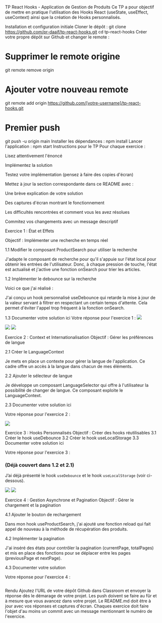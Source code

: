 TP React Hooks - Application de Gestion de Produits
Ce TP a pour objectif de mettre en pratique l'utilisation des Hooks React (useState, useEffect, useContext) ainsi que la création de Hooks personnalisés.

Installation et configuration initiale
Cloner le dépôt :
git clone https://github.com/pr-daaif/tp-react-hooks.git
cd tp-react-hooks
Créer votre propre dépôt sur Github et changer le remote :
# Supprimer le remote origine
git remote remove origin

# Ajouter votre nouveau remote
git remote add origin https://github.com/[votre-username]/tp-react-hooks.git

# Premier push
git push -u origin main
Installer les dépendances :
npm install
Lancer l'application :
npm start
Instructions pour le TP
Pour chaque exercice :

Lisez attentivement l'énoncé

Implémentez la solution

Testez votre implémentation (pensez à faire des copies d'écran)

Mettez à jour la section correspondante dans ce README avec :

Une brève explication de votre solution

Des captures d'écran montrant le fonctionnement

Les difficultés rencontrées et comment vous les avez résolues

Commitez vos changements avec un message descriptif

Exercice 1 : État et Effets

Objectif : Implémenter une recherche en temps réel

1.1 Modifier le composant ProductSearch pour utiliser la recherche

J'adapte le composant de recherche pour qu'il s'appuie sur l'état local pour obtenir les entrées de l'utilisateur. 
Donc, à chaque pression de touche, l'état est actualisé et j'active une fonction onSearch pour trier les articles.

1.2 Implémenter le debounce sur la recherche

Voici ce que j'ai réalisé : 

J'ai conçu un hook personnalisé useDebounce qui retarde la mise à jour de la valeur servant à filtrer
en respectant un certain temps d'attente. 
Cela permet d'éviter l'appel trop fréquent à la fonction onSearch.

1.3 Documenter votre solution ici
Votre réponse pour l'exercice 1 :
<img src="Captures/Ex1.1.png">

<img src="Captures/Ex1.2.1.png">

<img src="Captures/Ex1.2.1.png">

Exercice 2 : Context et Internationalisation
Objectif : Gérer les préférences de langue

2.1 Créer le LanguageContext

Je mets en place un contexte pour gérer la langue de l'application. 
Ce cadre offre un accès à la langue dans chacun de mes éléments.

2.2 Ajouter le sélecteur de langue

Je développe un composant LanguageSelector qui offre à l'utilisateur la possibilité de changer de langue. 
Ce composant exploite le LanguageContext.

2.3 Documenter votre solution ici

Votre réponse pour l'exercice 2 :

<img src="Captures/Ex2.1.png">

Exercice 3 : Hooks Personnalisés
Objectif : Créer des hooks réutilisables
3.1 Créer le hook useDebounce
3.2 Créer le hook useLocalStorage
3.3 Documenter votre solution ici

Votre réponse pour l'exercice 3 :

### (Déjà couvert dans 1.2 et 2.1)

J’ai déjà présenté le hook `useDebounce` et le hook `useLocalStorage` (voir ci-dessous).

<img src="Captures/Ex3.1.png">

<img src="Captures/Ex3.2.png">

Exercice 4 : Gestion Asynchrone et Pagination
Objectif : Gérer le chargement et la pagination

4.1 Ajouter le bouton de rechargement

Dans mon hook useProductSearch, j'ai ajouté une fonction reload qui fait appel de nouveau à la méthode de récupération des produits.

4.2 Implémenter la pagination

J'ai inséré des états pour contrôler la pagination (currentPage, totalPages) 
et mis en place des fonctions pour se déplacer entre les pages (previousPage et nextPage).

4.3 Documenter votre solution 

Votre réponse pour l'exercice 4 :

<img src="Captures/Ex4.png" alt="">

Rendu
Ajoutez l'URL de votre dépôt Github dans Classroom et envoyer la réponse dès le démarage de votre projet.
Les push doivent se faire au fûr et à mesure que vous avancez dans votre projet.
Le README.md doit être à jour avec vos réponses et captures d'écran.
Chaques exercice doit faire l'objet d'au moins un commit avec un message mentionnant le numéro de l'exercice.
